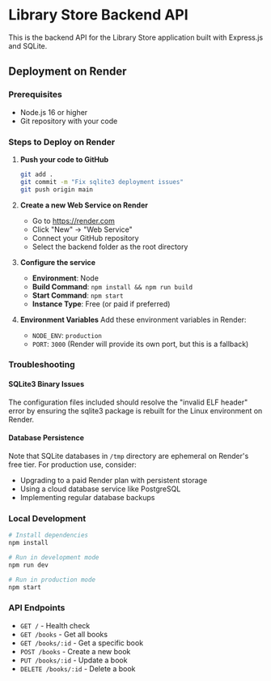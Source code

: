 # Library Store Backend API

This is the backend API for the Library Store application built with Express.js and SQLite.

## Deployment on Render

### Prerequisites
- Node.js 16 or higher
- Git repository with your code

### Steps to Deploy on Render

1. **Push your code to GitHub**
   ```bash
   git add .
   git commit -m "Fix sqlite3 deployment issues"
   git push origin main
   ```

2. **Create a new Web Service on Render**
   - Go to https://render.com
   - Click "New" → "Web Service"
   - Connect your GitHub repository
   - Select the backend folder as the root directory

3. **Configure the service**
   - **Environment**: Node
   - **Build Command**: `npm install && npm run build`
   - **Start Command**: `npm start`
   - **Instance Type**: Free (or paid if preferred)

4. **Environment Variables**
   Add these environment variables in Render:
   - `NODE_ENV`: `production`
   - `PORT`: `3000` (Render will provide its own port, but this is a fallback)

### Troubleshooting

#### SQLite3 Binary Issues
The configuration files included should resolve the "invalid ELF header" error by ensuring the sqlite3 package is rebuilt for the Linux environment on Render.

#### Database Persistence
Note that SQLite databases in `/tmp` directory are ephemeral on Render's free tier. For production use, consider:
- Upgrading to a paid Render plan with persistent storage
- Using a cloud database service like PostgreSQL
- Implementing regular database backups

### Local Development

```bash
# Install dependencies
npm install

# Run in development mode
npm run dev

# Run in production mode
npm start
```

### API Endpoints

- `GET /` - Health check
- `GET /books` - Get all books
- `GET /books/:id` - Get a specific book
- `POST /books` - Create a new book
- `PUT /books/:id` - Update a book
- `DELETE /books/:id` - Delete a book
